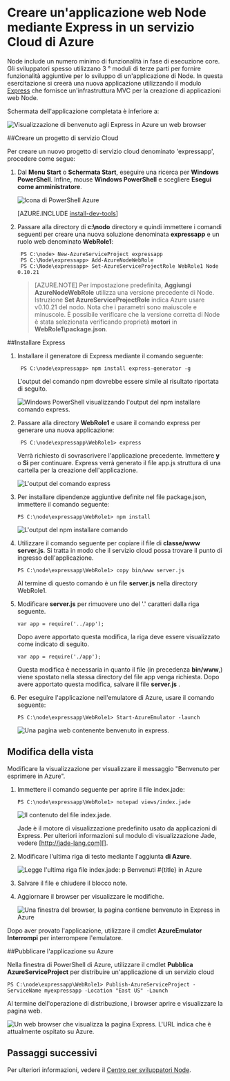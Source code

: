 <properties 
    pageTitle="Web App con Express (Node) | Microsoft Azure" 
    description="Esercitazione in cui si basa sull'esercitazione di servizi cloud e viene illustrato come utilizzare il modulo Express." 
    services="cloud-services" 
    documentationCenter="nodejs" 
    authors="rmcmurray" 
    manager="wpickett" 
    editor=""/>

<tags 
    ms.service="cloud-services" 
    ms.workload="tbd" 
    ms.tgt_pltfrm="na" 
    ms.devlang="nodejs" 
    ms.topic="article" 
    ms.date="08/11/2016" 
    ms.author="robmcm"/>






# <a name="build-a-nodejs-web-application-using-express-on-an-azure-cloud-service"></a>Creare un'applicazione web Node mediante Express in un servizio Cloud di Azure

Node include un numero minimo di funzionalità in fase di esecuzione core.
Gli sviluppatori spesso utilizzano 3 ° moduli di terze parti per fornire funzionalità aggiuntive per lo sviluppo di un'applicazione di Node. In questa esercitazione si creerà una nuova applicazione utilizzando il modulo [Express][] che fornisce un'infrastruttura MVC per la creazione di applicazioni web Node.

Schermata dell'applicazione completata è inferiore a:

![Visualizzazione di benvenuto agli Express in Azure un web browser](./media/cloud-services-nodejs-develop-deploy-express-app/node36.png)

##<a name="create-a-cloud-service-project"></a>Creare un progetto di servizio Cloud

Per creare un nuovo progetto di servizio cloud denominato 'expressapp', procedere come segue:

1. Dal **Menu Start** o **Schermata Start**, eseguire una ricerca per **Windows PowerShell**. Infine, mouse **Windows PowerShell** e scegliere **Esegui come amministratore**.

    ![Icona di PowerShell Azure](./media/cloud-services-nodejs-develop-deploy-express-app/azure-powershell-start.png)

    [AZURE.INCLUDE [install-dev-tools](../../includes/install-dev-tools.md)]

2. Passare alla directory di **c:\\nodo** directory e quindi immettere i comandi seguenti per creare una nuova soluzione denominata **expressapp** e un ruolo web denominato **WebRole1**:

        PS C:\node> New-AzureServiceProject expressapp
        PS C:\Node\expressapp> Add-AzureNodeWebRole
        PS C:\Node\expressapp> Set-AzureServiceProjectRole WebRole1 Node 0.10.21

    > [AZURE.NOTE] Per impostazione predefinita, **Aggiungi AzureNodeWebRole** utilizza una versione precedente di Node. Istruzione **Set AzureServiceProjectRole** indica Azure usare v0.10.21 del nodo.  Nota che i parametri sono maiuscole e minuscole.  È possibile verificare che la versione corretta di Node è stata selezionata verificando proprietà **motori** in **WebRole1\package.json**.

##<a name="install-express"></a>Installare Express

1. Installare il generatore di Express mediante il comando seguente:

        PS C:\node\expressapp> npm install express-generator -g

    L'output del comando npm dovrebbe essere simile al risultato riportata di seguito. 

    ![Windows PowerShell visualizzando l'output del npm installare comando express.](./media/cloud-services-nodejs-develop-deploy-express-app/express-g.png)

2. Passare alla directory **WebRole1** e usare il comando express per generare una nuova applicazione:

        PS C:\node\expressapp\WebRole1> express

    Verrà richiesto di sovrascrivere l'applicazione precedente. Immettere **y** o **Sì** per continuare. Express verrà generato il file app.js struttura di una cartella per la creazione dell'applicazione.

    ![L'output del comando express](./media/cloud-services-nodejs-develop-deploy-express-app/node23.png)


5.  Per installare dipendenze aggiuntive definite nel file package.json, immettere il comando seguente:

        PS C:\node\expressapp\WebRole1> npm install

    ![L'output del npm installare comando](./media/cloud-services-nodejs-develop-deploy-express-app/node26.png)

6.  Utilizzare il comando seguente per copiare il file di **classe/www** **server.js**. Si tratta in modo che il servizio cloud possa trovare il punto di ingresso dell'applicazione.

        PS C:\node\expressapp\WebRole1> copy bin/www server.js

    Al termine di questo comando è un file **server.js** nella directory WebRole1.

7.  Modificare **server.js** per rimuovere uno del '.' caratteri dalla riga seguente.

        var app = require('../app');

    Dopo avere apportato questa modifica, la riga deve essere visualizzato come indicato di seguito.

        var app = require('./app');

    Questa modifica è necessaria in quanto il file (in precedenza **bin/www**,) viene spostato nella stessa directory del file app venga richiesta. Dopo avere apportato questa modifica, salvare il file **server.js** .

8.  Per eseguire l'applicazione nell'emulatore di Azure, usare il comando seguente:

        PS C:\node\expressapp\WebRole1> Start-AzureEmulator -launch

    ![Una pagina web contenente benvenuto in express.](./media/cloud-services-nodejs-develop-deploy-express-app/node28.png)

## <a name="modifying-the-view"></a>Modifica della vista

Modificare la visualizzazione per visualizzare il messaggio "Benvenuto per esprimere in Azure".

1.  Immettere il comando seguente per aprire il file index.jade:

        PS C:\node\expressapp\WebRole1> notepad views/index.jade

    ![Il contenuto del file index.jade.](./media/cloud-services-nodejs-develop-deploy-express-app/getting-started-19.png)

    Jade è il motore di visualizzazione predefinito usato da applicazioni di Express. Per ulteriori informazioni sul modulo di visualizzazione Jade, vedere [http://jade-lang.com][].

2.  Modificare l'ultima riga di testo mediante l'aggiunta **di Azure**.

    ![Legge l'ultima riga file index.jade: p Benvenuti \#{title} in Azure](./media/cloud-services-nodejs-develop-deploy-express-app/node31.png)

3.  Salvare il file e chiudere il blocco note.

4.  Aggiornare il browser per visualizzare le modifiche.

    ![Una finestra del browser, la pagina contiene benvenuto in Express in Azure](./media/cloud-services-nodejs-develop-deploy-express-app/node32.png)

Dopo aver provato l'applicazione, utilizzare il cmdlet **AzureEmulator Interrompi** per interrompere l'emulatore.

##<a name="publishing-the-application-to-azure"></a>Pubblicare l'applicazione su Azure

Nella finestra di PowerShell di Azure, utilizzare il cmdlet **Pubblica AzureServiceProject** per distribuire un'applicazione di un servizio cloud

    PS C:\node\expressapp\WebRole1> Publish-AzureServiceProject -ServiceName myexpressapp -Location "East US" -Launch

Al termine dell'operazione di distribuzione, i browser aprire e visualizzare la pagina web.

![Un web browser che visualizza la pagina Express. L'URL indica che è attualmente ospitato su Azure.](./media/cloud-services-nodejs-develop-deploy-express-app/node36.png)

## <a name="next-steps"></a>Passaggi successivi

Per ulteriori informazioni, vedere il [Centro per sviluppatori Node](/develop/nodejs/).

  [Node.js Web Application]: http://www.windowsazure.com/develop/nodejs/tutorials/getting-started/
  [Express]: http://expressjs.com/
  [http://Jade-lang.com]: http://jade-lang.com

 
